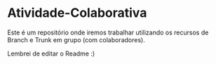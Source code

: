# Atividade-Colaborativa
Este é um repositório onde iremos trabalhar utilizando os recursos de Branch e Trunk em grupo (com colaboradores).

Lembrei de editar o Readme :)
